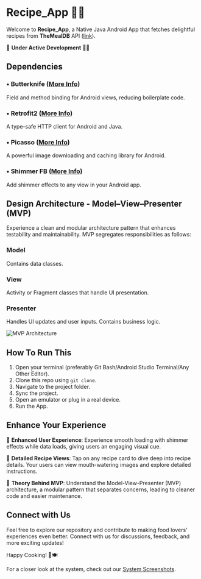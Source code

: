 # Recipe_App 🥗🥘

Welcome to **Recipe_App**, a Native Java Android App that fetches delightful recipes from **TheMealDB** API ([link](https://www.themealdb.com/api.php)).

🚧 **Under Active Development** 👨‍💻

## Dependencies

### • Butterknife ([More Info](https://github.com/JakeWharton/butterknife))

Field and method binding for Android views, reducing boilerplate code.

### • Retrofit2 ([More Info](https://github.com/square/retrofit))

A type-safe HTTP client for Android and Java.

### • Picasso ([More Info](https://github.com/square/picasso))

A powerful image downloading and caching library for Android.

### • Shimmer FB ([More Info](https://github.com/facebook/shimmer-android))

Add shimmer effects to any view in your Android app.

## Design Architecture - Model–View–Presenter (MVP)

Experience a clean and modular architecture pattern that enhances testability and maintainability. MVP segregates responsibilities as follows:

### Model

Contains data classes.

### View

Activity or Fragment classes that handle UI presentation.

### Presenter

Handles UI updates and user inputs. Contains business logic.

![MVP Architecture](https://koenig-media.raywenderlich.com/uploads/2018/09/mvp.png)

## How To Run This

1. Open your terminal (preferably Git Bash/Android Studio Terminal/Any Other Editor).
2. Clone this repo using `git clone`.
3. Navigate to the project folder.
4. Sync the project.
5. Open an emulator or plug in a real device.
6. Run the App.

## Enhance Your Experience

🌟 **Enhanced User Experience**: Experience smooth loading with shimmer effects while data loads, giving users an engaging visual cue.

🔎 **Detailed Recipe Views**: Tap on any recipe card to dive deep into recipe details. Your users can view mouth-watering images and explore detailed instructions.

📖 **Theory Behind MVP**: Understand the Model-View-Presenter (MVP) architecture, a modular pattern that separates concerns, leading to cleaner code and easier maintenance.

## Connect with Us

Feel free to explore our repository and contribute to making food lovers' experiences even better. Connect with us for discussions, feedback, and more exciting updates!

Happy Cooking! 🍳🍽️

For a closer look at the system, check out our [System Screenshots](https://drive.google.com/drive/u/1/folders/1YXodEOzfBgBB03jAwvMtCjerdvLIbAlX).
